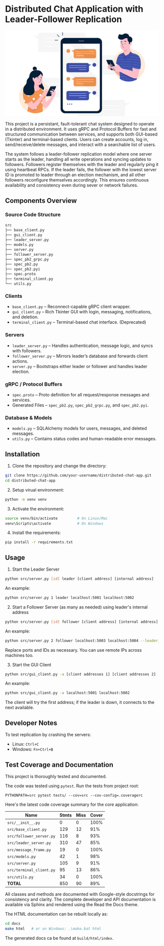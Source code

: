 # Distributed Chat Application with Leader-Follower Replication

<p align="center">
  <img src="img/msg.png">
</p>

This project is a persistant, fault-tolerant chat system designed to operate in a distributed environment. It uses gRPC and Protocol Buffers for fast and structured communication between services, and supports both GUI-based (Tkinter) and terminal-based clients. Users can create accounts, log in, send/receive/delete messages, and interact with a searchable list of users.

The system follows a leader-follower replication model where one server starts as the leader, handling all write operations and syncing updates to followers. Followers register themselves with the leader and regularly ping it using heartbeat RPCs. If the leader fails, the follower with the lowest server ID is promoted to leader through an election mechanism, and all other followers reconfigure themselves accordingly. This ensures continuous availability and consistency even during sever or network failures.

## Components Overview

### Source Code Structure

```
src
├── base_client.py
├── gui_client.py
├── leader_server.py
├── models.py
├── server.py
├── follower_server.py 
├── spec_pb2_grpc.py
├── spec_pb2.py
├── spec_pb2.pyi
├── spec.proto
├── terminal_client.py
└── utils.py
```

### Clients

- `base_client.py` – Reconnect-capable gRPC client wrapper.
- `gui_client.py` – Rich Tkinter GUI with login, messaging, notifications, and deletion.
- `terminal_client.py` – Terminal-based chat interface. (Deprecated)

### Servers

- `leader_server.py` – Handles authentication, message logic, and syncs with followers.
- `follower_server.py` – Mirrors leader’s database and forwards client actions.
- `server.py` – Bootstraps either leader or follower and handles leader election.

### gRPC / Protocol Buffers

- `spec.proto` – Proto definition for all request/response messages and services.
- Generated Files – `spec_pb2.py`, `spec_pb2_grpc.py`, and `spec_pb2.pyi`.

### Database & Models

- `models.py` – SQLAlchemy models for users, messages, and deleted messages.
- `utils.py` – Contains status codes and human-readable error messages.


## Installation

1. Clone the repository and change the directory:

```bash
git clone https://github.com/your-username/distributed-chat-app.git
cd distributed-chat-app
```

2. Setup virual environment:

```bash
python -m venv venv
```

3. Activate the environment:

```bash
source venv/bin/activate         # On Linux/Mac
venv\Scripts\activate            # On Windows
```

4. Install the requirements:

```bash
pip install -r requirements.txt
```

## Usage

1. Start the Leader Server

```bash
python src/server.py [id] leader [client address] [internal address]
```

An example:
```bash
python src/server.py 1 leader localhost:5001 localhost:5002
```

2. Start a Follower Server (as many as needed) using leader's internal address

```bash
python src/server.py [id] follower [client address] [internal address] --leader_address=[leader internal address]
```

An example:
```bash
python src/server.py 2 follower localhost:5003 localhost:5004 --leader_address=localhost:5002
```

Replace ports and IDs as necessary. You can use remote IPs across machines too.

3. Start the GUI Client

```bash
python src/gui_client.py -a [client addresses 1] [client addresses 2]
```

An example:
```bash
python src/gui_client.py -a localhost:5001 localhost:5002
```

The client will try the first address; if the leader is down, it connects to the next available.


## Developer Notes

To test replication by crashing the servers:

- Linux: `Ctrl+C`
- Windows: `Fn+Ctrl+B`


## Test Coverage and Documentation
This project is thoroughly tested and documented. 

The code was tested using `pytest`. Run the tests from project root:

```
PYTHONPATH=src pytest tests/ --cov=src --cov-config=.coveragerc
```

Here's the latest code coverage summary for the core application:

| Name                      | Stmts | Miss | Cover |
|---------------------------|-------|------|-------|
| `src/__init__.py`         | 0     | 0    | 100%  |
| `src/base_client.py`      | 129   | 12   | 91%   |
| `src/follower_server.py`  | 116   | 8    | 93%   |
| `src/leader_server.py`    | 310   | 47   | 85%   |
| `src/message_frame.py`    | 19    | 0    | 100%  |
| `src/models.py`           | 42    | 1    | 98%   |
| `src/server.py`           | 105   | 9    | 91%   |
| `src/terminal_client.py`  | 95    | 13   | 86%   |
| `src/utils.py`            | 34    | 0    | 100%  |
| **TOTAL**                 | 850   | 90   | 89%   |


All classes and methods are documented with Google-style docstrings for consistency and clarity. The complete developer and API documentation is available via Sphinx and rendered using the Read the Docs theme. 

The HTML documentation can be rebuilt locally as:

```bash
cd docs
make html   # or on Windows: .\make.bat html
````

The generated docs ca be found at `build/html/index`.
